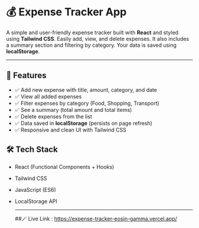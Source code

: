 # 💰 Expense Tracker App

A simple and user-friendly expense tracker built with **React** and styled using **Tailwind CSS**. Easily add, view, and delete expenses. It also includes a summary section and filtering by category. Your data is saved using **localStorage**.

---

## 🚀 Features

- ✅ Add new expense with title, amount, category, and date
- ✅ View all added expenses
- ✅ Filter expenses by category (Food, Shopping, Transport)
- ✅ See a summary (total amount and total items)
- ✅ Delete expenses from the list
- ✅ Data saved in **localStorage** (persists on page refresh)
- ✅ Responsive and clean UI with Tailwind CSS

## 🛠️ Tech Stack

- React (Functional Components + Hooks)
- Tailwind CSS
- JavaScript (ES6)
- LocalStorage API

  ---
  ##🪄 Live Link : https://expense-tracker-eosin-gamma.vercel.app/
